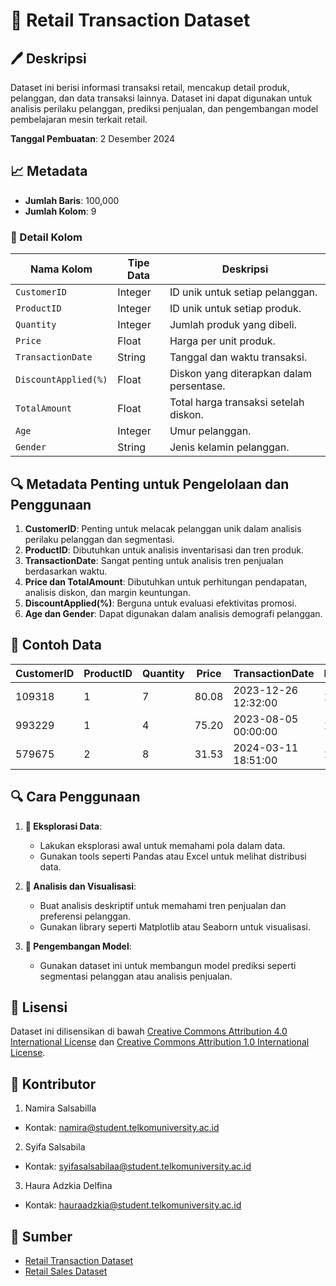 # 💼 Retail Transaction Dataset

## 🖊️ Deskripsi
Dataset ini berisi informasi transaksi retail, mencakup detail produk, pelanggan, dan data transaksi lainnya. Dataset ini dapat digunakan untuk analisis perilaku pelanggan, prediksi penjualan, dan pengembangan model pembelajaran mesin terkait retail.

**Tanggal Pembuatan**: 2 Desember 2024

## 📈 Metadata
- **Jumlah Baris**: 100,000
- **Jumlah Kolom**: 9

### 🔢 Detail Kolom
| Nama Kolom           | Tipe Data | Deskripsi                                  |
|----------------------|-----------|--------------------------------------------|
| `CustomerID`         | Integer   | ID unik untuk setiap pelanggan.            |
| `ProductID`          | Integer   | ID unik untuk setiap produk.               |
| `Quantity`           | Integer   | Jumlah produk yang dibeli.                 |
| `Price`              | Float     | Harga per unit produk.                     |
| `TransactionDate`    | String    | Tanggal dan waktu transaksi.               |
| `DiscountApplied(%)` | Float     | Diskon yang diterapkan dalam persentase.   |
| `TotalAmount`        | Float     | Total harga transaksi setelah diskon.      |
| `Age`                | Integer   | Umur pelanggan.                            |
| `Gender`             | String    | Jenis kelamin pelanggan.                   |

## 🔍 Metadata Penting untuk Pengelolaan dan Penggunaan
1. **CustomerID**: Penting untuk melacak pelanggan unik dalam analisis perilaku pelanggan dan segmentasi.
2. **ProductID**: Dibutuhkan untuk analisis inventarisasi dan tren produk.
3. **TransactionDate**: Sangat penting untuk analisis tren penjualan berdasarkan waktu.
4. **Price dan TotalAmount**: Dibutuhkan untuk perhitungan pendapatan, analisis diskon, dan margin keuntungan.
5. **DiscountApplied(%)**: Berguna untuk evaluasi efektivitas promosi.
6. **Age dan Gender**: Dapat digunakan dalam analisis demografi pelanggan.

## 🔖 Contoh Data
| CustomerID | ProductID | Quantity | Price   | TransactionDate      | DiscountApplied(%) | TotalAmount | Age | Gender |
|------------|-----------|----------|---------|----------------------|---------------------|-------------|-----|--------|
| 109318     | 1         | 7        | 80.08   | 2023-12-26 12:32:00 | 18.68               | 455.86      | 58  | Female |
| 993229     | 1         | 4        | 75.20   | 2023-08-05 00:00:00 | 14.12               | 258.31      | 48  | Male   |
| 579675     | 2         | 8        | 31.53   | 2024-03-11 18:51:00 | 15.94               | 212.02      | 62  | Female |

## 🔍 Cara Penggunaan
1. **🔎 Eksplorasi Data**:
   - Lakukan eksplorasi awal untuk memahami pola dalam data.
   - Gunakan tools seperti Pandas atau Excel untuk melihat distribusi data.

2. **🔢 Analisis dan Visualisasi**:
   - Buat analisis deskriptif untuk memahami tren penjualan dan preferensi pelanggan.
   - Gunakan library seperti Matplotlib atau Seaborn untuk visualisasi.

3. **🔧 Pengembangan Model**:
   - Gunakan dataset ini untuk membangun model prediksi seperti segmentasi pelanggan atau analisis penjualan.

## 📄 Lisensi
Dataset ini dilisensikan di bawah [Creative Commons Attribution 4.0 International License](https://creativecommons.org/licenses/by-nc-nd/4.0/) dan [Creative Commons Attribution 1.0 International License](https://creativecommons.org/publicdomain/zero/1.0/).

## 👥 Kontributor
1. Namira Salsabilla
- Kontak: [namira@student.telkomuniversity.ac.id](mailto:namira@student.telkomuniversity.ac.id)
2. Syifa Salsabila
- Kontak: [syifasalsabilaa@student.telkomuniversity.ac.id](mailto:syifasalsabilaa@student.telkomuniversity.ac.id)
3. Haura Adzkia Delfina
- Kontak: [hauraadzkia@student.telkomuniversity.ac.id](mailto:hauraadzkia@student.telkomuniversity.ac.id)

## 🔗 Sumber
- [Retail Transaction Dataset]( https://www.kaggle.com/datasets/fahadrehman07/retail-transaction-dataset)
- [Retail Sales Dataset](https://www.kaggle.com/datasets/mohammadtalib786/retail-sales-dataset)
